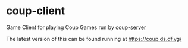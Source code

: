 # coup-client
Game Client for playing Coup Games run by [coup-server](https://github.com/shanemcc/coup-server)

The latest version of this can be found running at https://coup.ds.df.vg/
